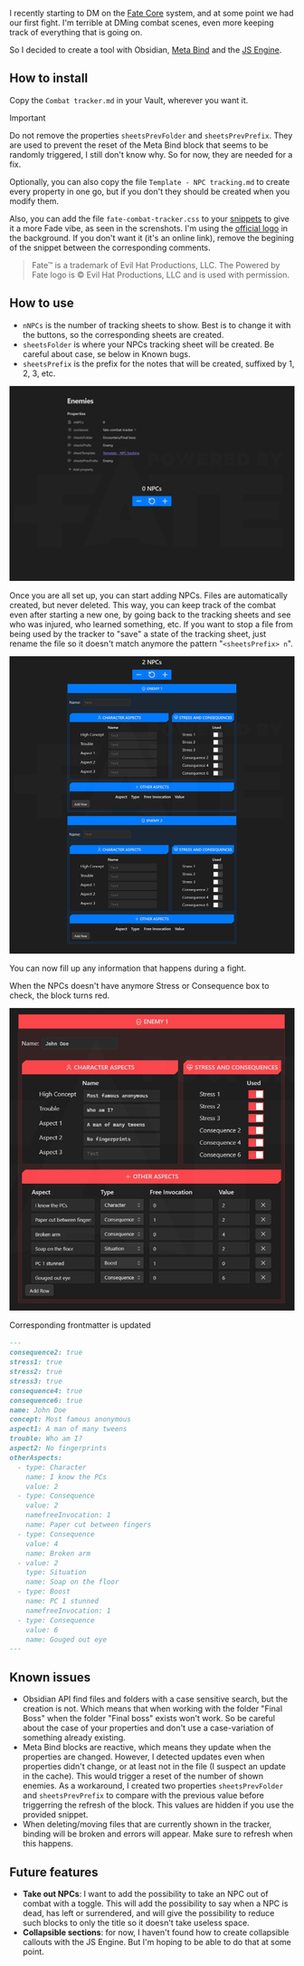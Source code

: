 I recently starting to DM on the [Fate Core](https://fate-srd.com/fate-core) system, and at some point we had our first fight. I'm terrible at DMing combat scenes, even more keeping track of everything that is going on.

So I decided to create a tool with Obsidian, [Meta Bind](https://github.com/mProjectsCode/obsidian-meta-bind-plugin) and the [JS Engine](https://github.com/mProjectsCode/obsidian-js-engine-plugin).

## How to install

Copy the `Combat tracker.md` in your Vault, wherever you want it.
> [!IMPORTANT]
> Do not remove the properties `sheetsPrevFolder` and `sheetsPrevPrefix`. They are used to prevent the reset of the Meta Bind block that seems to be randomly triggered, I still don't know why. So for now, they are needed for a fix.

Optionally, you can also copy the file `Template - NPC tracking.md` to create every property in one go, but if you don't they should be created when you modify them.

Also, you can add the file `fate-combat-tracker.css` to your [snippets](https://help.obsidian.md/Extending+Obsidian/CSS+snippets) to give it a more Fade vibe, as seen in the screnshots.
I'm using the [official logo](https://fate-srd.com/official-licensing-fate) in the background. If you don't want it (it's an online link), remove the begining of the snippet between the corresponding comments.
> Fate™ is a trademark of Evil Hat Productions, LLC. The Powered by Fate logo is © Evil Hat Productions, LLC and is used with permission.

## How to use

- `nNPCs` is the number of tracking sheets to show. Best is to change it with the buttons, so the corresponding sheets are created.
- `sheetsFolder` is where your NPCs tracking sheet will be created. Be careful about case, se below in Known bugs.
- `sheetsPrefix` is the prefix for the notes that will be created, suffixed by 1, 2, 3, etc.

![empty](screenshots/empty.png)

Once you are all set up, you can start adding NPCs. Files are automatically created, but never deleted. This way, you can keep track of the combat even after starting a new one, by going back to the tracking sheets and see who was injured, who learned something, etc.
If you want to stop a file from being used by the tracker to "save" a state of the tracking sheet, just rename the file so it doesn't match anymore the pattern "`<sheetsPrefix> n`".

![2npcs](screenshots/2npcs.png)


You can now fill up any information that happens during a fight.

When the NPCs doesn't have anymore Stress or Consequence box to check, the block turns red.

![out](screenshots/out.jpg)

Corresponding frontmatter is updated
```md
---
consequence2: true
stress1: true
stress2: true
stress3: true
consequence4: true
consequence6: true
name: John Doe
concept: Most famous anonymous
aspect1: A man of many tweens
trouble: Who am I?
aspect2: No fingerprints
otherAspects:
  - type: Character
    name: I know the PCs
    value: 2
  - type: Consequence
    value: 2
    namefreeInvocation: 1
    name: Paper cut between fingers
  - type: Consequence
    value: 4
    name: Broken arm
  - value: 2
    type: Situation
    name: Soap on the floor
  - type: Boost
    name: PC 1 stunned
    namefreeInvocation: 1
  - type: Consequence
    value: 6
    name: Gouged out eye
---
```

## Known issues

- Obsidian API find files and folders with a case sensitive search, but the creation is not. Which means that when working with the folder "Final Boss" when the folder "Final boss" exists won't work. So be careful about the case of your properties and don't use a case-variation of something already existing.
- Meta Bind blocks are reactive, which means they update when the properties are changed. However, I detected updates even when properties didn't change, or at least not in the file (I suspect an update in the cache). This would trigger a reset of the number of shown enemies. As a workaround, I created two properties `sheetsPrevFolder` and `sheetsPrevPrefix` to compare with the previous value before triggerring the refresh of the block. This values are hidden if you use the provided snippet.
- When deleting/moving files that are currently shown in the tracker, binding will be broken and errors will appear. Make sure to refresh when this happens.

## Future features

- **Take out NPCs**: I want to add the possibility to take an NPC out of combat with a toggle. This will add the possibility to say when a NPC is dead, has left or surrendered, and will give the possibility to reduce such blocks to only the title so it doesn't take useless space.
- **Collapsible sections**: for now, I haven't found how to create collapsible callouts with the JS Engine. But I'm hoping to be able to do that at some point.